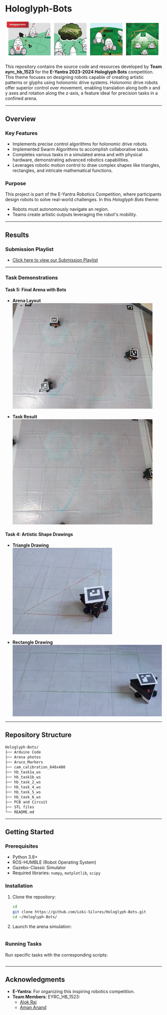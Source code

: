 
# Hologlyph-Bots

![Hologlyph Bots Background](https://github.com/Loki-Silvres/Hologlyph-Bots/blob/main/Hologylph_bots_background.png?raw=true)

This repository contains the source code and resources developed by **Team eyrc_hb_1523** for the **E-Yantra 2023-2024 Hologlyph Bots** competition. This theme focuses on designing robots capable of creating artistic patterns or glyphs using holonomic drive systems. Holonomic drive robots offer superior control over movement, enabling translation along both x and y axes and rotation along the z-axis, a feature ideal for precision tasks in a confined arena.

---

## Overview

### **Key Features**
- Implements precise control algorithms for holonomic drive robots.
- Implemented Swarm Algorithms to accomplish collaborative tasks.
- Completes various tasks in a simulated arena and with physical hardware, demonstrating advanced robotics capabilities.
- Leverages robotic motion control to draw complex shapes like triangles, rectangles, and intricate mathematical functions.

### **Purpose**
This project is part of the E-Yantra Robotics Competition, where participants design robots to solve real-world challenges. In this *Hologlyph Bots* theme:
- Robots must autonomously navigate an region.
- Teams create artistic outputs leveraging the robot's mobility.

---

## Results

### **Submission Playlist**
- [Click here to view our Submission Playlist](https://youtube.com/playlist?list=PL_9--5xsFYUQ-xg70fmYQrzXn2ip_9O3C&si=z0v1tnEO03IPCXnJ)

---

### **Task Demonstrations**

#### **Task 5: Final Arena with Bots**
- **Arena Layout**  
  <img src="https://github.com/Loki-Silvres/Hologlyph-Bots/blob/main/Arena%20photos/Task_5_arena_with_Bots.jpg?raw=true" width="450" alt="Task 5 Arena with Bots" />

- **Task Result**  
  <img src="https://github.com/Loki-Silvres/Hologlyph-Bots/blob/main/Arena%20photos/Task_5_result.jpg?raw=true" width="450" alt="Task 5 Result" />

#### **Task 4: Artistic Shape Drawings**
- **Triangle Drawing**  
  <img src="https://github.com/Loki-Silvres/Hologlyph-Bots/blob/main/Arena%20photos/task_4_triangle.png?raw=true" width="320" alt="Task 4 Triangle Drawing" />

- **Rectangle Drawing**  
  <img src="https://github.com/Loki-Silvres/Hologlyph-Bots/blob/main/Arena%20photos/task_4_rectangle.png?raw=true" width="579" alt="Task 4 Rectangle Drawing" />

---

## Repository Structure

```plaintext
Hologlyph-Bots/
├── Arduino Code
├── Arena photos
├── Aruco_Markers
├── cam_calibration_640x480
├── hb_task1a_ws
├── hb_task1b_ws
├── hb_task_2_ws
├── hb_task_4_ws
├── hb_task_5_ws
├── hb_task_6_ws
├── PCB and Circuit
├── STL files
└── README.md
```

---

## Getting Started

### **Prerequisites**
- Python 3.8+
- ROS-HUMBLE (Robot Operating System)
- Gazebo-Classic Simulator
- Required libraries: `numpy`, `matplotlib`, `scipy`

### **Installation**
1. Clone the repository:
   ```bash
   cd 
   git clone https://github.com/Loki-Silvres/Hologlyph-Bots.git
   cd ~/Hologlyph-Bots/
   ```

2. Launch the arena simulation:
   ```bash
   
   ```

### **Running Tasks**
Run specific tasks with the corresponding scripts:
```bash

```

---


## Acknowledgments
- **E-Yantra**: For organizing this inspiring robotics competition.
- **Team Members**: EYRC_HB_1523:
  - [Alok Raj](https://github.com/Loki-Silvres)
  - [Aman Anand](https://github.com/Aman3214) 

